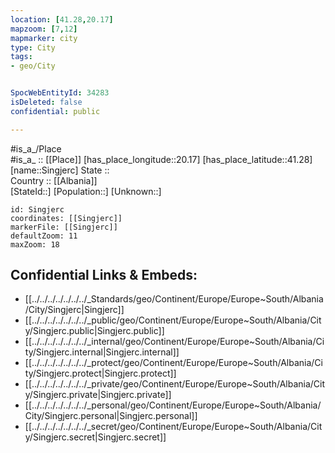 ```yaml
---
location: [41.28,20.17] 
mapzoom: [7,12] 
mapmarker: city 
type: City
tags:
- geo/City


SpocWebEntityId: 34283
isDeleted: false
confidential: public

---
```

#is_a_/Place  
#is_a_ :: [[Place]] 
[has_place_longitude::20.17] 
[has_place_latitude::41.28] 
[name::Singjerc] 
State ::  
Country :: [[Albania]]  
[StateId::] 
[Population::] 
[Unknown::] 


```leaflet
id: Singjerc
coordinates: [[Singjerc]] 
markerFile: [[Singjerc]] 
defaultZoom: 11 
maxZoom: 18
```


## Confidential Links & Embeds: 
- [[../../../../../../../_Standards/geo/Continent/Europe/Europe~South/Albania/City/Singjerc|Singjerc]] 
- [[../../../../../../../_public/geo/Continent/Europe/Europe~South/Albania/City/Singjerc.public|Singjerc.public]] 
- [[../../../../../../../_internal/geo/Continent/Europe/Europe~South/Albania/City/Singjerc.internal|Singjerc.internal]] 
- [[../../../../../../../_protect/geo/Continent/Europe/Europe~South/Albania/City/Singjerc.protect|Singjerc.protect]] 
- [[../../../../../../../_private/geo/Continent/Europe/Europe~South/Albania/City/Singjerc.private|Singjerc.private]] 
- [[../../../../../../../_personal/geo/Continent/Europe/Europe~South/Albania/City/Singjerc.personal|Singjerc.personal]] 
- [[../../../../../../../_secret/geo/Continent/Europe/Europe~South/Albania/City/Singjerc.secret|Singjerc.secret]] 
